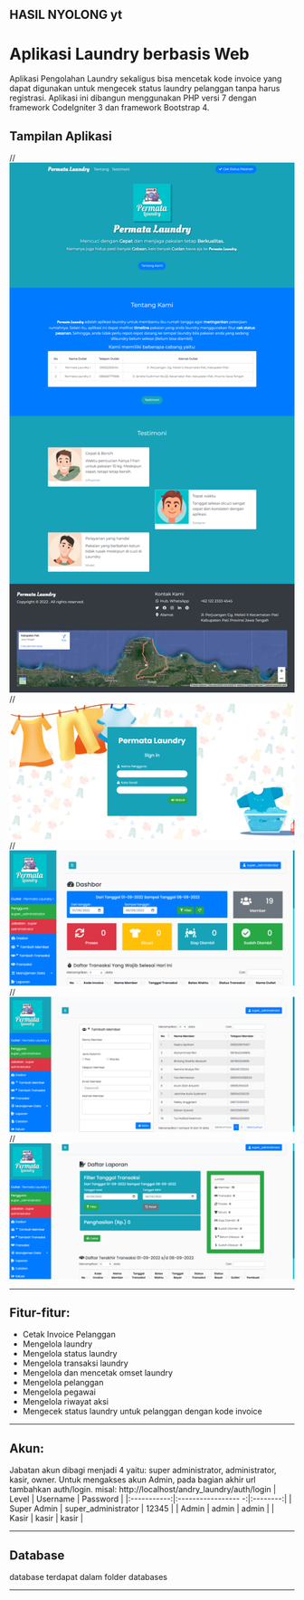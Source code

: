 ## HASIL NYOLONG yt


# Aplikasi Laundry berbasis Web
Aplikasi Pengolahan Laundry sekaligus bisa mencetak kode invoice yang dapat digunakan untuk mengecek status laundry pelanggan tanpa harus registrasi.
Aplikasi ini dibangun menggunakan PHP versi 7 dengan framework CodeIgniter 3 dan framework Bootstrap 4.

## Tampilan Aplikasi
//![ss](assets/ss1.png)
//![ss](assets/ss2.png)
//![ss](assets/ss3.png)
//![ss](assets/ss4.png)
//![ss](assets/ss5.png)

___
## Fitur-fitur:
- Cetak Invoice Pelanggan
- Mengelola laundry
- Mengelola status laundry
- Mengelola transaksi laundry
- Mengelola dan mencetak omset laundry
- Mengelola pelanggan
- Mengelola pegawai
- Mengelola riwayat aksi
- Mengecek status laundry untuk pelanggan dengan kode invoice
___
## Akun:
Jabatan akun dibagi menjadi 4 yaitu: super administrator, administrator, kasir, owner.
Untuk mengakses akun Admin, pada bagian akhir url tambahkan auth/login. misal: http://localhost/andry_laundry/auth/login
|    Level    |       Username      | Password |
|:-----------:|:----------------- -:|:--------:|
| Super Admin | super_administrator |  12345   |
| Admin       | admin               |  admin   |
| Kasir       | kasir               |  kasir   |
___

## Database
database terdapat dalam folder databases
___



